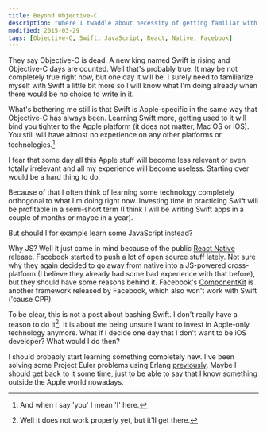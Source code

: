 ```yaml
---
title: Beyond Objective-C
description: "Where I twaddle about necessity of getting familiar with multiple platforms/languages."
modified: 2015-03-29
tags: [Objective-C, Swift, JavaScript, React, Native, Facebook]
---
```

They say Objective-C is dead. A new king named Swift is rising and Objective-C days are counted. Well that's probably true. It may be not completely true right now, but one day it will be. I surely need to familiarize myself with Swift a little bit more so I will know what I'm doing already when there would be no choice to write in it.

What's bothering me still is that Swift is Apple-specific in the same way that Objective-C has always been. Learning Swift more, getting used to it will bind you tighter to the Apple platform (it does not matter, Mac OS or iOS). You still will have almost no experience on any other platforms or technologies.<!--more-->[^1]

I fear that some day all this Apple stuff will become less relevant or even totally irrelevant and all my experience will become useless. Starting over would be a hard thing to do.

Because of that I often think of learning some technology completely orthogonal to what I'm doing right now. Investing time in practicing Swift will be profitable in a semi-short term (I think I will be writing Swift apps in a couple of months or maybe in a year).

But should I for example learn some JavaScript instead?

Why JS? Well it just came in mind because of the public [React Native](http://facebook.github.io/react-native/) release. Facebook started to push a lot of open source stuff lately. Not sure why they again decided to go away from native into a JS-powered cross-platform (I believe they already had some bad experience with that before), but they should have some reasons behind it. Facebook's [ComponentKit](http://componentkit.org/) is another framework released by Facebook, which also won't work with Swift ('cause CPP).

To be clear, this is not a post about bashing Swift. I don't really have a reason to do it[^2]. It is about me being unsure I want to invest in Apple-only technology anymore. What if I decide one day that I don't want to be iOS developer? What would I do then?

I should probably start learning something completely new. I've been solving some Project Euler problems using Erlang [previously](https://github.com/wanderwaltz/erlang-project-euler). Maybe I should get back to it some time, just to be able to say that I know something outside the Apple world nowadays.

[^1]: And when I say 'you' I mean 'I' here.
[^2]: Well it does not work properly yet, but it'll get there.
